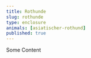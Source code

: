```yaml
---
title: Rothunde
slug: rothunde
type: enclosure
animals: [asiatischer-rothund]
published: true
---
```

Some Content
